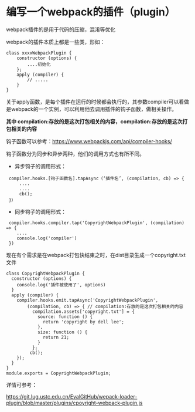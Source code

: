# 编写一个webpack的插件（plugin）

webpack插件的是用于代码的压缩，混淆等优化

webpack的插件本质上都是一些类，形如：

```
class xxxxWebpackPlugin {
    constructor (options) {
        ....初始化
    };
    apply (compiler) {
        // .....
    }
}
```

关于apply函数，是每个插件在运行的时候都会执行的，其参数compiler可以看做是webpack的一个实例，可以利用他去调用插件的钩子函数，做相关操作。

**其中 compilation:存放的是这次打包相关的内容，compilation:存放的是这次打包相关的内容**

钩子函数可以参考：<https://www.webpackjs.com/api/compiler-hooks/>

钩子函数分为同步和异步两种，他们的调用方式也有所不同。

- 异步钩子的调用形式：

```
 compiler.hooks.[钩子函数名].tapAsync（‘插件名’, (compilation, cb) => {
     ....
     ....
     cb();
 }）
```

- 同步钩子的调用形式：

```
 compiler.hooks.compiler.tap('CopyrightWebpackPlugin', (compilation) => {
    ....
    console.log('compiler')
 })
```

现在有个需求是在webpack打包快结束之时，在dist目录生成一个copyright.txt文件

```
class CopyrightWebpackPlugin {
  constructor (options) {
    console.log('插件被使用了', options)
  }
  apply (compiler) { 
    compiler.hooks.emit.tapAsync('CopyrightWebpackPlugin',
    	(compilation, cb) => { // compilation:存放的是这次打包相关的内容
          compilation.assets['copyright.txt'] = {
            source: function () {
              return 'copyright by dell lee';
            },
            size: function () {
              return 21;
            }
          };
      	 cb();
    });
  }
}
module.exports = CopyrightWebpackPlugin;
```

详情可参考：

<https://git.lug.ustc.edu.cn/EvalGitHub/wepack-loader-plugin/blob/master/plugins/cpoyright-webpack-plugin.js>

